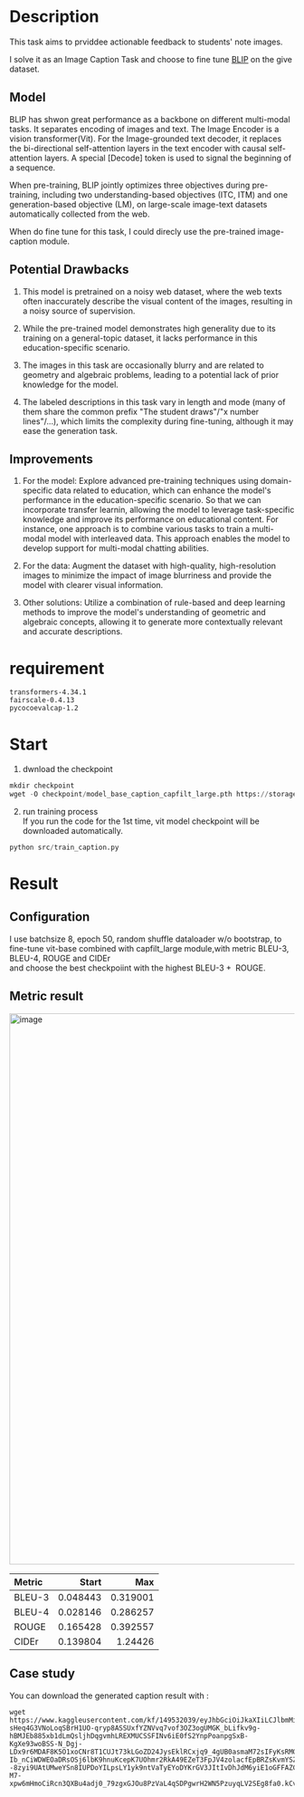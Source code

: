 # Description
This task aims to prviddee actionable feedback to students' note images.

I solve it as an Image Caption Task and choose to fine tune [BLIP](https://github.com/salesforce/BLIP) on the give dataset.

## Model
BLIP has shwon great performance as a backbone on different multi-modal tasks. It separates encoding of images and text. The Image Encoder is a vision transformer(Vit). For the Image-grounded text decoder, it replaces the bi-directional self-attention layers in the text encoder with causal self-attention layers. A special [Decode] token is used to signal the beginning of a sequence.

When pre-training, BLIP jointly optimizes three objectives during pre-training, including two understanding-based objectives (ITC, ITM) and one generation-based objective (LM), on large-scale image-text datasets automatically collected from the web. 

When do fine tune for this task, I could direcly use the pre-trained image-caption module.

## Potential Drawbacks
1. This model is pretrained on a noisy web dataset, where the web texts often inaccurately describe the visual content of the images, resulting in a noisy source of supervision.

2. While the pre-trained model demonstrates high generality due to its training on a general-topic dataset, it lacks performance in this education-specific scenario.

3. The images in this task are occasionally blurry and are related to geometry and algebraic problems, leading to a potential lack of prior knowledge for the model.

4. The labeled descriptions in this task vary in length and mode (many of them share the common prefix "The student draws"/"x number lines"/...), which limits the complexity during fine-tuning, although it may ease the generation task.

## Improvements

1. For the model: Explore advanced pre-training techniques using domain-specific data related to education, which can enhance the model's performance in the education-specific scenario. So that we can incorporate transfer learnin, allowing the model to leverage task-specific knowledge and improve its performance on educational content.
For instance, one approach is to combine various tasks to train a multi-modal model with interleaved data. This approach enables the model to develop support for multi-modal chatting abilities.

2. For the data: Augment the dataset with high-quality, high-resolution images to minimize the impact of image blurriness and provide the model with clearer visual information.

3. Other solutions: Utilize a combination of rule-based and deep learning methods to improve the model's understanding of geometric and algebraic concepts, allowing it to generate more contextually relevant and accurate descriptions.

# requirement
```
transformers-4.34.1
fairscale-0.4.13
pycocoevalcap-1.2
```

# Start
1. dwnload the checkpoint
```python
mkdir checkpoint
wget -O checkpoint/model_base_caption_capfilt_large.pth https://storage.googleapis.com/sfr-vision-language-research/BLIP/models/model_base_caption_capfilt_large.pth
```



2. run training process\
If you run the code for the 1st time, vit model checkpoint will be downloaded automatically.
```python
python src/train_caption.py
```



# Result
## Configuration

I use batchsize 8, epoch 50, random shuffle dataloader w/o bootstrap, to fine-tune vit-base combined with capfilt_large module,with metric BLEU-3, BLEU-4, ROUGE and CIDEr \
and choose the best checkpoiint with the highest $\text{BLEU-3} + \text{ ROUGE}$.


## Metric result

<img width="973" alt="image" src="https://github.com/YiandLi/Student_Image_Caption/assets/72687714/f1a9446e-8af6-4f33-b401-59a484f7899c">

| Metric   |      Start |      Max |
|:---------|---------:|---------:|
| BLEU-3   | 0.048443 | 0.319001 |
| BLEU-4   | 0.028146 | 0.286257 |
| ROUGE    | 0.165428 | 0.392557 |
| CIDEr    | 0.139804 | 1.24426  |

## Case study

You can download the generated caption result with :
```
wget https://www.kaggleusercontent.com/kf/149532039/eyJhbGciOiJkaXIiLCJlbmMiOiJBMTI4Q0JDLUhTMjU2In0..Ez4BLOrBONnDKR93O4VamA.HAz1zq_fXRQwZXpLvO3LmBmSHRZgkvL6I-sHeq4G3VNoLoqSBrH1UO-qryp8ASSUxfYZNVvq7vof3OZ3ogUMGK_bLifkv9g-hBMJEb885xb1dLmQsljhDqgvmhLREXMUCSSFINv6iE0fS2YnpPoanpgSxB-KgXe93woBSS-N_Dgj-LDx9r6MDAF8K5O1xoCNr8T1CUJt73kLGoZD24JysEklRCxjq9_4gUB0asmaM72sIFyKsRMGdROLXaVrIqJigQRHRHMLCp_ciM-Ib_nCiWDWEOaDRsOSj6lbK9hnuKcepK7UOhmr2RkA49EZeT3FpJV4zolacfEpBRZsKvmYSZsHZv_enSq0MhW8DMyVXZGwD0pf18zdB1Bnm1z1ZJfOdfFpnW902Bo7C3ShpC_ob--8zyi9UAtUMweYSn8IUPDoYILpsLY1yk9ntVaTyEYoDYKrGV3JItIvDhJdM6yiE1oGFFAZCVY1mhPNWEq20Vd1FxBZq1X55Tl6qUwENYUVpwgteGVUVkihEn0njEI7W9b_Orc29ixRvTclUqt_xHN5R2P12ZYz7FEShGIGgi7j2fJ_uEdrKn22U0QUZ3klnaaVMtuEtJQP1n3j-M7-xpw6mHmoCiRcn3QXBu4adj0_79zgxGJOu8PzVaL4qSDPgwrH2WN5PzuyqLV2SEg8fa0.kCvQMf842RWhGYvNHOJc7Q/Student_Image_Caption/output/result.txt
```

